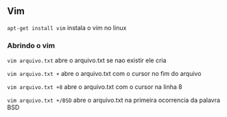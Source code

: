 ## Vim

```apt-get install vim``` instala o vim no linux

### Abrindo o vim

```vim arquivo.txt``` abre o arquivo.txt se nao existir ele cria

```vim arquivo.txt +``` abre o arquivo.txt com o cursor no fim do arquivo

```vim arquivo.txt +8``` abre o arquivo.txt com o cursor na linha 8

```vim arquivo.txt +/BSD``` abre o arquivo.txt na primeira ocorrencia da palavra BSD